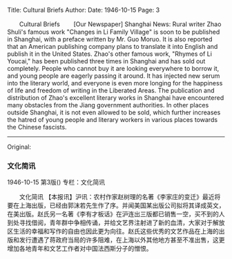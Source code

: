 Title: Cultural Briefs
Author:
Date: 1946-10-15
Page: 3

　　Cultural Briefs
　　[Our Newspaper] Shanghai News: Rural writer Zhao Shuli's famous work "Changes in Li Family Village" is soon to be published in Shanghai, with a preface written by Mr. Guo Moruo. It is also reported that an American publishing company plans to translate it into English and publish it in the United States. Zhao's other famous work, "Rhymes of Li Youcai," has been published three times in Shanghai and has sold out completely. People who cannot buy it are looking everywhere to borrow it, and young people are eagerly passing it around. It has injected new serum into the literary world, and everyone is even more longing for the happiness of life and freedom of writing in the Liberated Areas. The publication and distribution of Zhao's excellent literary works in Shanghai have encountered many obstacles from the Jiang government authorities. In other places outside Shanghai, it is not even allowed to be sold, which further increases the hatred of young people and literary workers in various places towards the Chinese fascists.



<hr /> 

Original: 


### 文化简讯

1946-10-15
第3版()
专栏：文化简讯

　　文化简讯
    【本报讯】沪讯：农村作家赵树理的名著《李家庄的变迁》最近将要在上海出版，已经由郭沫若先生作了序。并闻美国某出版公司拟将其译成英文，在美出版。赵氏另一名著《李有才板话》在沪连出三版都已销售一空，买不到的人到处寻找借阅，青年群中争相传诵，并给文艺界注射进了新的血清，大家对于解放区生活的幸福和写作的自由也因此更为向往。赵氏这些优秀的文艺作品在上海的出版和发行遭遇了蒋政府当局的许多阻难，在上海以外其他地方甚至不准出售，这更增加各地青年和文艺工作者对中国法西斯分子的憎恨。
